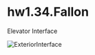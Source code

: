 # hw1.34.Fallon
Elevator Interface

![ExteriorInterface](https://user-images.githubusercontent.com/45009373/65208950-2db20a80-da5c-11e9-9110-d771ead11fd0.jpg)
